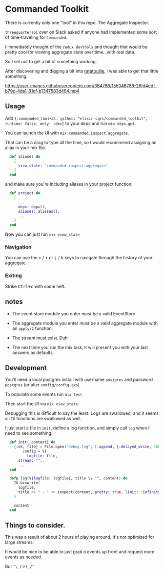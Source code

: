 # Commanded Toolkit

There is currently only one "tool" in this repo. The Aggregate Inspector.

`threequarterspi` over on Slack asked if anyone had implemented some sort of time-traveling for `Commanded`. 

I immediately thought of the `redux devtools` and thought that would be pretty cool for viewing aggregate state over time...with real data.

So I set out to get a bit of something working. 

After discovering and digging a bit into [ratatouille](https://github.com/ndreynolds/ratatouille), I was able to get that little something.



https://user-images.githubusercontent.com/364786/155046788-26fd4ddf-b79c-4da1-81cf-b1347583d464.mp4

## Usage


Add `{:commanded_toolkit, github: "elixir-cqrs/commanded_toolkit", runtime: false, only: :dev}` to your deps and run `mix deps.get`.

You can launch the UI with `mix commanded.inspect.aggregate`. 

That can be a drag to type all the time, so I would recommend assigning an alias in your mix file.

```elixir
  def aliases do
    [
      view_state: "commanded.inspect.aggregate"
    ]
  end
```

and make sure you're including aliases in your project function.

```elixir
  def project do
    [
      ...
      deps: deps(),
      aliases: aliases(),
      ...
    ]
  end
```

Now you can just run `mix view_state`


### Navigation 

You can use the <kbd>⬆</kbd> / <kbd>⬇</kbd> or <kbd>j</kbd> / <kbd>k</kbd> keys to navigate through the history of your aggregate.

### Exiting

Strike <kbd>Ctrl+c</kbd> with some heft.

## notes

* The event store module you enter *must* be a valid EventStore.

* The aggregate module you enter *must* be a valid aggregate module with an `apply/2` function.

* The stream must exist. Duh

* The next time you run the mix task, it will present you with your last answers as defaults.


## Development

You'll need a local postgres install with username `postgres` and password `postgres` (or alter `config/config.exs`)

To populate some events run `mix test`

Then start the UI via `mix view_state`.

Debugging this is difficult to say the least. Logs are swallowed, and it seems all `IO` functions are swallowed as well.

I just start a file in `init`, define a log function, and simply call `log` when I need to see something.

```elixir
  def init(_context) do
    {:ok, file} = File.open("debug.log", [:append, {:delayed_write, 100, 20}]
        config = %{
          logfile: file,
      stream: "",
      ...
  end

  defp log(%{logfile: logfile}, title \\ "", content) do
    IO.binwrite(
      logfile,
      title <> " - " <> inspect(content, pretty: true, limit: :infinity) <> "\n"
    )

    content
  end
```

## Things to consider.

This was a result of about 2 hours of playing around. It's not optimized for large streams. 

It would be nice to be able to just grab n events up front and request more events as needed. 

But `¯\_(ツ)_/¯`
